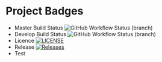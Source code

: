 # Project Badges
* Master Build Status ![GitHub Workflow Status (branch)](https://img.shields.io/github/actions/workflow/status/Jimbo8927/sem/main.yml?branch=master)
* Develop Build Status ![GitHub Workflow Status (branch)](https://img.shields.io/github/actions/workflow/status/Jimbo8927/sem/main.yml?branch=develop)
* Licence [![LICENSE](https://img.shields.io/github/license/Jimbo8927/sem.svg?style=flat-square)](https://github.com/Jimbo8927/sem/blob/master/LICENSE)
* Release [![Releases](https://img.shields.io/github/release/Jimbo8927/sem/all.svg?style=flat-square)](https://github.com/Jimbo8927/sem/releases)
* Test